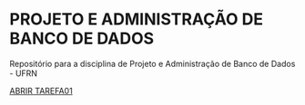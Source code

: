 # PROJETO E ADMINISTRAÇÃO DE BANCO DE DADOS

Repositório para a disciplina de Projeto e Administração de Banco de Dados - UFRN 

[ABRIR TAREFA01](tarefa01.md)
